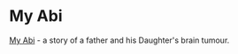 # My Abi

[My Abi](https://stevehuckle.gitbook.io/my-abi/) - a story of a father and his Daughter's brain tumour.
